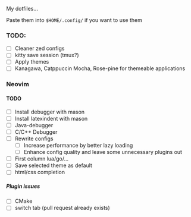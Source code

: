 My dotfiles...

Paste them into `$HOME/.config/` if you want to use them

### TODO:

- [ ] Cleaner zed configs
- [ ] kitty save session (tmux?)
- [ ] Apply themes
- [ ] Kanagawa, Catppuccin Mocha, Rose-pine for themeable applications

### Neovim

#### TODO

- [ ] Install debugger with mason
- [ ] Install latexindent with mason
- [ ] Java-debugger
- [ ] C/C++ Debugger
- [ ] Rewrite configs
    - [ ] Increase performance by better lazy loading
    - [ ] Enhance config quality and leave some unnecessary plugins out
- [ ] First column lua/go/...
- [ ] Save selected theme as default
- [ ] html/css completion

##### Plugin issues

- [ ] CMake
- [ ] switch tab (pull request already exists)
